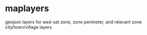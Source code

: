 # maplayers
geojson layers for wed-sat zone, zone perimeter, and relevant zone city/town/village layers 
